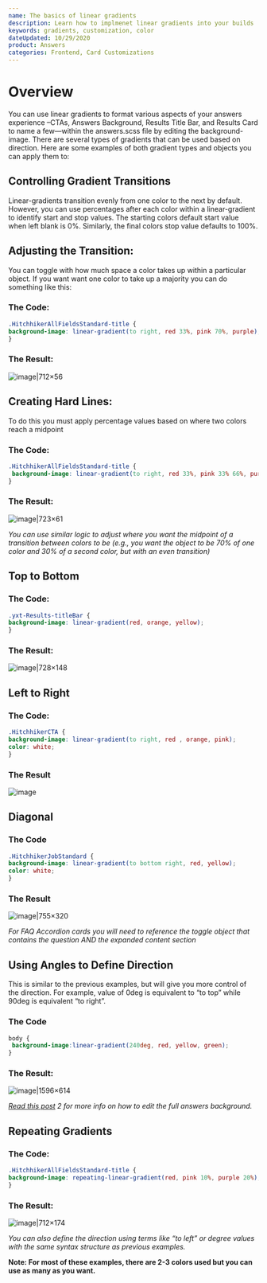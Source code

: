 ```yaml
---
name: The basics of linear gradients
description: Learn how to implmenet linear gradients into your builds
keywords: gradients, customization, color
dateUpdated: 10/29/2020
product: Answers
categories: Frontend, Card Customizations
---
```

# Overview
You can use linear gradients to format various aspects of your answers experience –CTAs, Answers Background, Results Title Bar, and Results Card to name a few—within the answers.scss file by editing the background-image. There are several types of gradients that can be used based on direction. Here are some examples of both gradient types and objects you can apply them to:

## Controlling Gradient Transitions

Linear-gradients transition evenly from one color to the next by default. However, you can use percentages after each color within a linear-gradient to identify start and stop values. The starting colors default start value when left blank is 0%. Similarly, the final colors stop value defaults to 100%.

## Adjusting the Transition:

You can toggle with how much space a color takes up within a particular object. If you want want one color to take up a majority you can do something like this:

### The Code:

```css
.HitchhikerAllFieldsStandard-title {
background-image: linear-gradient(to right, red 33%, pink 70%, purple);
}
```

### The Result:

![image|712×56](https://aws1.discourse-cdn.com/turtlehead/original/2X/d/d2c20d31958cf623580ca2fca9578a53e4bceb1c.png)

## Creating Hard Lines:

To do this you must apply percentage values based on where two colors reach a midpoint

### The Code:

```css
.HitchhikerAllFieldsStandard-title {
 background-image: linear-gradient(to right, red 33%, pink 33% 66%, purple 66%);
}
```

### The Result:

![image|723×61](https://aws1.discourse-cdn.com/turtlehead/original/2X/8/8dac2628804ee45690e61a4486fa3912c2aae4f7.png)

*You can use similar logic to adjust where you want the midpoint of a transition between colors to be (e.g., you want the object to be 70% of one color and 30% of a second color, but with an even transition)*

## Top to Bottom

### The Code:

```css
.yxt-Results-titleBar {
background-image: linear-gradient(red, orange, yellow);
}
```

### The Result:

![image|728×148](https://aws1.discourse-cdn.com/turtlehead/optimized/2X/1/110cc5662519b03df9106426506086f337e7904d_2_485x99.png)

## Left to Right

### The Code:

```css
.HitchhikerCTA {
background-image: linear-gradient(to right, red , orange, pink);
color: white;
}
```
### The Result

![image](https://aws1.discourse-cdn.com/turtlehead/original/2X/2/2eb08c1697a1c92e621704b4e473cd0b275401dc.png)

## Diagonal

### The Code

```css
.HitchhikerJobStandard {
background-image: linear-gradient(to bottom right, red, yellow);
color: white;
}
```
### The Result

![image|755×320](https://aws1.discourse-cdn.com/turtlehead/original/2X/2/217de31d34efa1c918c2c704d1ec8d41f9205a49.png)

*For FAQ Accordion cards you will need to reference the toggle object that contains the question AND the expanded content section*

## Using Angles to Define Direction

This is similar to the previous examples, but will give you more control of the direction. For example, value of 0deg is equivalent to “to top” while 90deg is equivalent “to right”.

### The Code

```css
body {
 background-image:linear-gradient(240deg, red, yellow, green);
}
```
### The Result:

![image|1596×614](https://aws1.discourse-cdn.com/turtlehead/optimized/2X/0/0b59836c0eee20a7d69e43dad6ea5dfe0ea571e3_2_936x360.png)

*[Read this post](https://hitchhikers.yext.com/community/t/adding-an-image-as-answers-background/1756) 2 for more info on how to edit the full answers background.*

## Repeating Gradients

### The Code:

```css
.HitchhikerAllFieldsStandard-title {
background-image: repeating-linear-gradient(red, pink 10%, purple 20%);
}
```
### The Result:

![image|712×174](https://aws1.discourse-cdn.com/turtlehead/original/2X/d/d80b73f14e3fb9de588afaf3393b084e74cdde0e.png)

*You can also define the direction using terms like “to left” or degree values with the same syntax structure as previous examples.*

**Note: For most of these examples, there are 2-3 colors used but you can use as many as you want.**